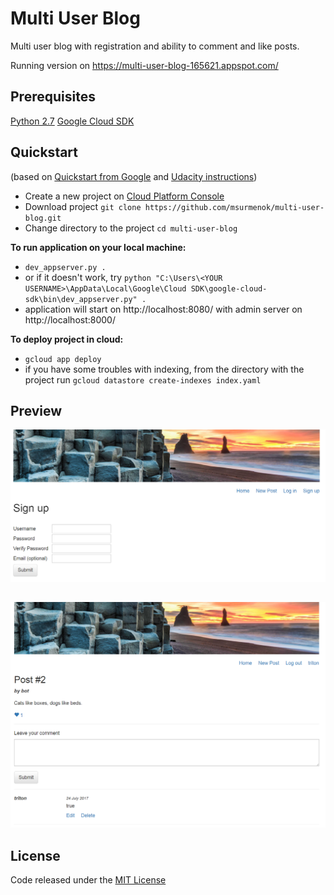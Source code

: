 # Multi User Blog
Multi user blog with registration and ability to comment and like posts.

Running version on https://multi-user-blog-165621.appspot.com/

## Prerequisites
[Python 2.7](https://www.python.org/downloads/)
[Google Cloud SDK](https://cloud.google.com/sdk/docs/)

## Quickstart
(based on [Quickstart from Google](https://cloud.google.com/appengine/docs/standard/python/quickstart) and [Udacity instructions](https://drive.google.com/file/d/0Byu3UemwRffDbjd0SkdvajhIRW8/view))

- Create a new project on [Cloud Platform Console](https://console.cloud.google.com/projectselector/appengine/create?lang=python)
- Download project `git clone https://github.com/msurmenok/multi-user-blog.git`
- Change directory to the project `cd multi-user-blog`

**To run application on your local machine:**

- `dev_appserver.py .`
- or if it doesn't work, try `python "C:\Users\<YOUR USERNAME>\AppData\Local\Google\Cloud SDK\google-cloud-sdk\bin\dev_appserver.py" .`
- application will start on http://localhost:8080/ with admin server on http://localhost:8000/

**To deploy project in cloud:**
- `gcloud app deploy`
- if you have some troubles with indexing, from the directory with the project run `gcloud datastore create-indexes index.yaml`

## Preview
![multi user blog preview](/preview1.png?raw=true)
##
![multi user blog preview](/preview2.png?raw=true)

## License
Code released under the [MIT License](https://github.com/msurmenok/multi-user-blog/blob/master/LICENSE)
